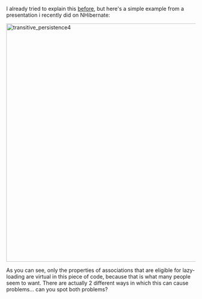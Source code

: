 I already tried to explain this <a href="/blog/2009/03/must-everything-be-virtual-with-nhibernate/">before</a>, but here's a simple example from a presentation i recently did on NHibernate:  

<img src="/blog/wp-content/uploads/2009/09/transitive_persistence41.png" alt="transitive_persistence4" title="transitive_persistence4" width="798" height="635" class="aligncenter size-full wp-image-1647" />

As you can see, only the properties of associations that are eligible for lazy-loading are virtual in this piece of code, because that is what many people seem to want.   There are actually 2 different ways in which this can cause problems...  can you spot both problems?
